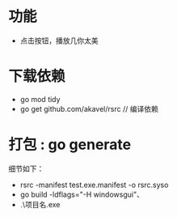 # 功能
- 点击按钮，播放几你太美

# 下载依赖
- go mod tidy
- go get github.com/akavel/rsrc // 编译依赖

# 打包 : go generate
细节如下：
- rsrc -manifest test.exe.manifest -o rsrc.syso
- go build -ldflags="-H windowsgui"、
- .\项目名.exe